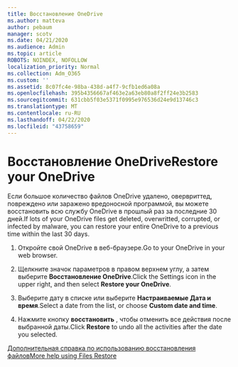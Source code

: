 ```yaml
---
title: Восстановление OneDrive
ms.author: matteva
author: pebaum
manager: scotv
ms.date: 04/21/2020
ms.audience: Admin
ms.topic: article
ROBOTS: NOINDEX, NOFOLLOW
localization_priority: Normal
ms.collection: Adm_O365
ms.custom: ''
ms.assetid: 8c07fc4e-98ba-438d-a4f7-9cfb1ed6a08a
ms.openlocfilehash: 395b4356667af463e2a63eb80a8f2ff24e3b2583
ms.sourcegitcommit: 631cbb5f03e5371f0995e976536d24e9d13746c3
ms.translationtype: MT
ms.contentlocale: ru-RU
ms.lasthandoff: 04/22/2020
ms.locfileid: "43758659"
---
```

# <a name="restore-your-onedrive"></a><span data-ttu-id="eadff-102">Восстановление OneDrive</span><span class="sxs-lookup"><span data-stu-id="eadff-102">Restore your OneDrive</span></span>

<span data-ttu-id="eadff-103">Если большое количество файлов OneDrive удалено, овервриттед, повреждено или заражено вредоносной программой, вы можете восстановить всю службу OneDrive в прошлый раз за последние 30 дней.</span><span class="sxs-lookup"><span data-stu-id="eadff-103">If lots of your OneDrive files get deleted, overwritted, corrupted, or infected by malware, you can restore your entire OneDrive to a previous time within the last 30 days.</span></span>
  
1. <span data-ttu-id="eadff-104">Откройте свой OneDrive в веб-браузере.</span><span class="sxs-lookup"><span data-stu-id="eadff-104">Go to your OneDrive in your web browser.</span></span>
    
2. <span data-ttu-id="eadff-105">Щелкните значок параметров в правом верхнем углу, а затем выберите **Восстановление OneDrive**.</span><span class="sxs-lookup"><span data-stu-id="eadff-105">Click the Settings icon in the upper right, and then select **Restore your OneDrive**.</span></span>
    
3. <span data-ttu-id="eadff-106">Выберите дату в списке или выберите **Настраиваемые Дата и время**.</span><span class="sxs-lookup"><span data-stu-id="eadff-106">Select a date from the list, or choose **Custom date and time**.</span></span>
    
4. <span data-ttu-id="eadff-107">Нажмите кнопку **восстановить** , чтобы отменить все действия после выбранной даты.</span><span class="sxs-lookup"><span data-stu-id="eadff-107">Click **Restore** to undo all the activities after the date you selected.</span></span> 
    
[<span data-ttu-id="eadff-108">Дополнительная справка по использованию восстановления файлов</span><span class="sxs-lookup"><span data-stu-id="eadff-108">More help using Files Restore</span></span>](https://go.microsoft.com/fwlink/?linkid=872874)
  

